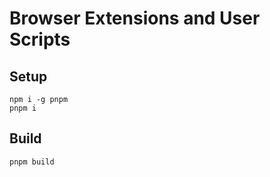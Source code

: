 # Browser Extensions and User Scripts

## Setup

```shell
npm i -g pnpm
pnpm i
```

## Build

```shell
pnpm build
```
